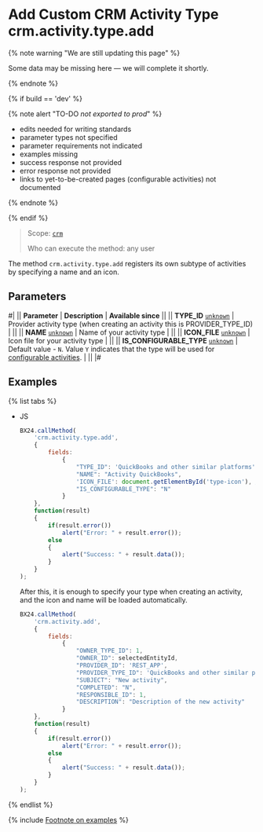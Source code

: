# Add Custom CRM Activity Type crm.activity.type.add

{% note warning "We are still updating this page" %}

Some data may be missing here — we will complete it shortly.

{% endnote %}

{% if build == 'dev' %}

{% note alert "TO-DO _not exported to prod_" %}

- edits needed for writing standards
- parameter types not specified
- parameter requirements not indicated
- examples missing
- success response not provided
- error response not provided
- links to yet-to-be-created pages (configurable activities) not documented

{% endnote %}

{% endif %}

> Scope: [`crm`](../../../../scopes/permissions.md)
>
> Who can execute the method: any user

The method `crm.activity.type.add` registers its own subtype of activities by specifying a name and an icon.

## Parameters

#|
|| **Parameter** | **Description** | **Available since** ||
|| **TYPE_ID**
[`unknown`](../../../../data-types.md) | Provider activity type (when creating an activity this is PROVIDER_TYPE_ID) | ||
|| **NAME**
[`unknown`](../../../../data-types.md) | Name of your activity type | ||
|| **ICON_FILE**
[`unknown`](../../../../data-types.md) | Icon file for your activity type | ||
|| **IS_CONFIGURABLE_TYPE**
[`unknown`](../../../../data-types.md) | Default value - `N`. Value `Y` indicates that the type will be used for [configurable activities](.). | ||
|#

## Examples

{% list tabs %}

- JS

    ```js
    BX24.callMethod(
        'crm.activity.type.add',
        {
            fields:
                {
                    "TYPE_ID": 'QuickBooks and other similar platforms',
                    "NAME": "Activity QuickBooks",
                    'ICON_FILE': document.getElementById('type-icon'), // file input node
                    "IS_CONFIGURABLE_TYPE": "N"
                }
        },
        function(result)
        {
            if(result.error())
                alert("Error: " + result.error());
            else
            {
                alert("Success: " + result.data());
            }
        }
    );
    ```

    After this, it is enough to specify your type when creating an activity, and the icon and name will be loaded automatically.

    ```js
    BX24.callMethod(
        'crm.activity.add',
        {
            fields:
                {
                    "OWNER_TYPE_ID": 1,
                    "OWNER_ID": selectedEntityId,
                    "PROVIDER_ID": 'REST_APP',
                    "PROVIDER_TYPE_ID": 'QuickBooks and other similar platforms',
                    "SUBJECT": "New activity",
                    "COMPLETED": "N",
                    "RESPONSIBLE_ID": 1,
                    "DESCRIPTION": "Description of the new activity"
                }
        },
        function(result)
        {
            if(result.error())
                alert("Error: " + result.error());
            else
            {
                alert("Success: " + result.data());
            }
        }
    );
    ```

{% endlist %}

{% include [Footnote on examples](../../../../../_includes/examples.md) %}
